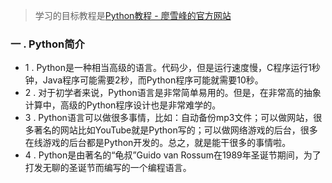 >学习的目标教程是[Python教程 - 廖雪峰的官方网站](https://www.liaoxuefeng.com/wiki/0014316089557264a6b348958f449949df42a6d3a2e542c000)
### 一 . Python简介
* 1 . Python是一种相当高级的语言。代码少，但是运行速度慢，C程序运行1秒钟，Java程序可能需要2秒，而Python程序可能就需要10秒。
* 2 .  对于初学者来说，Python语言是非常简单易用的。但是，在非常高的抽象计算中，高级的Python程序设计也是非常难学的。
* 3 .  Python语言可以做很多事情，比如：自动备份mp3文件；可以做网站，很多著名的网站比如YouTube就是Python写的；可以做网络游戏的后台，很多在线游戏的后台都是Python开发的。总之，就是能干很多的事情啦。
* 4 . Python是由著名的“龟叔”Guido van Rossum在1989年圣诞节期间，为了打发无聊的圣诞节而编写的一个编程语言。

